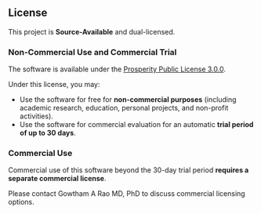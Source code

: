## License

This project is **Source-Available** and dual-licensed.

### Non-Commercial Use and Commercial Trial

The software is available under the [Prosperity Public License 3.0.0](LICENSE).

Under this license, you may:
*   Use the software for free for **non-commercial purposes** (including academic research, education, personal projects, and non-profit activities).
*   Use the software for commercial evaluation for an automatic **trial period of up to 30 days**.

### Commercial Use

Commercial use of this software beyond the 30-day trial period **requires a separate commercial license**.

Please contact Gowtham A Rao MD, PhD to discuss commercial licensing options.
